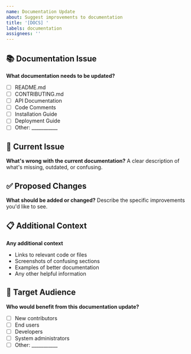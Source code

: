 ```yaml
---
name: Documentation Update
about: Suggest improvements to documentation
title: '[DOCS] '
labels: documentation
assignees: ''
---
```


## 📚 Documentation Issue
**What documentation needs to be updated?**
- [ ] README.md
- [ ] CONTRIBUTING.md
- [ ] API Documentation
- [ ] Code Comments
- [ ] Installation Guide
- [ ] Deployment Guide
- [ ] Other: ___________

## 📝 Current Issue
**What's wrong with the current documentation?**
A clear description of what's missing, outdated, or confusing.

## ✅ Proposed Changes
**What should be added or changed?**
Describe the specific improvements you'd like to see.

## 📋 Additional Context
**Any additional context**
- Links to relevant code or files
- Screenshots of confusing sections
- Examples of better documentation
- Any other helpful information

## 🎯 Target Audience
**Who would benefit from this documentation update?**
- [ ] New contributors
- [ ] End users
- [ ] Developers
- [ ] System administrators
- [ ] Other: ___________
